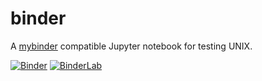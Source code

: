 # binder

A [mybinder](https://mybinder.org) compatible Jupyter notebook for testing UNIX.

[![Binder](https://mybinder.org/badge.svg)](https://mybinder.org/v2/gh/master-pfa-info/unix/master)
[![BinderLab](https://mybinder.org/badge.svg)](https://mybinder.org/v2/gh/master-pfa-info/unix/master?urlpath=lab)
